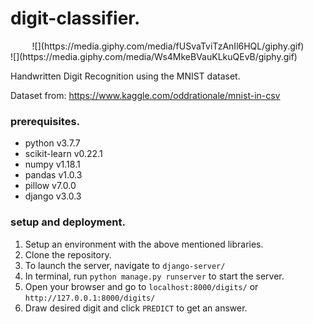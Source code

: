 # digit-classifier.

<div align="center">
![](https://media.giphy.com/media/fUSvaTviTzAnIl6HQL/giphy.gif)
</div>
![](https://media.giphy.com/media/Ws4MkeBVauKLkuQEvB/giphy.gif)

Handwritten Digit Recognition using the MNIST dataset.

Dataset from: https://www.kaggle.com/oddrationale/mnist-in-csv

### prerequisites.

* python v3.7.7
* scikit-learn v0.22.1
* numpy v1.18.1
* pandas v1.0.3
* pillow v7.0.0
* django v3.0.3

### setup and deployment.
1. Setup an environment with the above mentioned libraries.
2. Clone the repository.
3. To launch the server, navigate to `django-server/`
4. In terminal, run `python manage.py runserver` to start the server.
5. Open your browser and go to `localhost:8000/digits/` or `http://127.0.0.1:8000/digits/`
6. Draw desired digit and click `PREDICT` to get an answer.
